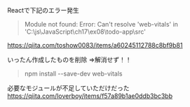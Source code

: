 Reactで下記のエラー発生

> Module not found: Error: Can't resolve 'web-vitals' in 'C:\js\JavaScript\ch17\ex08\todo-app\src'

https://qiita.com/toshow0083/items/a60245112788c8bf9b81

いったん作成したものを削除
⇒解消せず！！

> npm install --save-dev web-vitals

必要なモジュールが不足していただけだった
https://qiita.com/loverboy/items/f57a89b1ae0ddb3bc3bb
